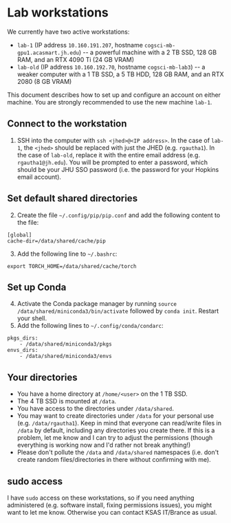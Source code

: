 # Lab workstations

We currently have two active workstations:

- `lab-1` (IP address `10.160.191.207`, hostname `cogsci-mb-gpu1.acasmart.jh.edu`) -- a powerful machine with a 2 TB SSD, 128 GB RAM, and an RTX 4090 Ti (24 GB VRAM)
- `lab-old` (IP address `10.160.192.70`, hostname `cogsci-mb-lab3`) -- a weaker computer with a 1 TB SSD, a 5 TB HDD, 128 GB RAM, and an RTX 2080 (8 GB VRAM)

This document describes how to set up and configure an account on either machine. You are strongly recommended to use the new machine `lab-1`.

## Connect to the workstation

1. SSH into the computer with `ssh <jhed>@<IP address>`. In the case of `lab-1`, the `<jhed>` should be replaced with just the JHED (e.g. `rgautha1`). In the case of `lab-old`, replace it with the entire email address (e.g. `rgautha1@jh.edu`). You will be prompted to enter a password, which should be your JHU SSO password (i.e. the password for your Hopkins email account).

## Set default shared directories

2. Create the file `~/.config/pip/pip.conf` and add the following content to the file:

```
[global]
cache-dir=/data/shared/cache/pip
```

3. Add the following line to `~/.bashrc`:

`export TORCH_HOME=/data/shared/cache/torch`

## Set up Conda

4. Activate the Conda package manager by running `source /data/shared/miniconda3/bin/activate` followed by `conda init`. Restart your shell.
5. Add the following lines to `~/.config/conda/condarc`:

```
pkgs_dirs:
    - /data/shared/miniconda3/pkgs
envs_dirs:
    - /data/shared/miniconda3/envs
```
## Your directories

- You have a home directory at `/home/<user>` on the 1 TB SSD.
- The 4 TB SSD is mounted at `/data`.
- You have access to the directories under `/data/shared`.
- You may want to create directories under `/data` for your personal use (e.g. `/data/rgautha1`). Keep in mind that everyone can read/write files in `/data` by default, including any directories you create there. If this is a problem, let me know and I can try to adjust the permissions (though everything is working now and I'd rather not break anything!)
- Please don't pollute the `/data` and `/data/shared` namespaces (i.e. don't create random files/directories in there without confirming with me).

## sudo access

I have `sudo` access on these workstations, so if you need anything administered (e.g. software install, fixing permissions issues), you might want to let me know. Otherwise you can contact KSAS IT/Brance as usual.
